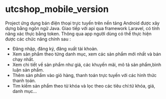 # utcshop_mobile_version
Project ứng dụng bán điện thoại trực tuyến trên nền tảng Android được xây dựng bằng ngôn ngữ Java. Giao tiếp với api qua framework Laravel, có tính năng xác thực bằng token.
Thông qua app người dùng có thể thực hiện được các chức năng chính sau :
+ Đăng nhập, đăng ký, đăng xuất tài khoản.
+ Xem sản phẩm theo từng danh mục, xem các sản phẩm mới nhất và bán chạy nhất.
+	Xem chi tiết về sản phẩm như giá, các khuyến mãi, mô tả sản phẩm,bình luận sản phẩm.
+	Thêm sản phẩm vào giỏ hàng, thanh toán trực tuyến với các hình thức thanh toán.
+	Tìm kiếm sản phẩm theo từ khóa và lọc theo các tiêu chí:từ khóa, giá, danh mục…


